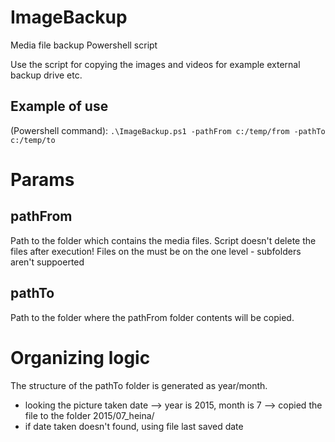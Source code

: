 # ImageBackup
Media file backup Powershell script

Use the script for copying the images and videos for example external backup drive etc.

## Example of use
(Powershell command):
```.\ImageBackup.ps1 -pathFrom c:/temp/from -pathTo c:/temp/to```

# Params
## pathFrom
  Path to the folder which contains the media files. Script doesn't delete the files after execution!
  Files on the <pathFrom> must be on the one level - subfolders aren't suppoerted
## pathTo
  Path to the  folder where the pathFrom folder contents will be copied.
  
# Organizing logic
The structure of the pathTo folder is generated as year/month.
* looking the picture taken date --> year is 2015, month is 7 --> copied the file to the folder 2015/07_heina/<file>
* if date taken doesn't found, using file last saved date  
